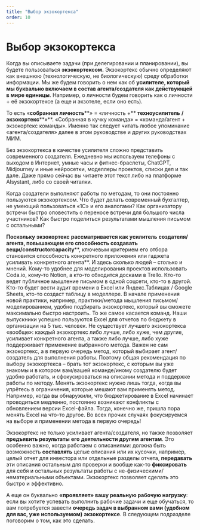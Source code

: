 ```yaml
---
title: "Выбор экзокортекса"
order: 10
---
```


# Выбор экзокортекса

Когда вы описываете задачи (при делегировании и планировании), вы будете пользоваться **экзокортекс****ом****.** Экзокортекс обычно определяют как внешнюю (технологическую, не биологическую) среду обработки информации. Мы же будем говорить о нем как об **усилителе, который мы буквально включаем в состав агента/создателя как действующей в мире единицы**. Например, о личности будем говорить как о личности + её экзокортексе (а еще и экзотеле, если оно есть).

То есть «**собранная личность****» = «личность +** **техноусилитель** **/** **экзокортекс****»**. «Собранная в кучку команда» = «команда/агент + экзокортекс команды». Именно так следует читать любое упоминание «агента/создателя» далее в этом руководстве и других руководствах МИМ.

Без экзокортекса в качестве усилителя сложно представить современного создателя. Ежедневно мы используем телефоны с выходом в Интернет, умные часы и фитнес-браслеты, ChatGPT, Midjourney и иные нейросетки, моделлеры проектов, списки дел и так дале. Даже прямо сейчас вы читаете этот текст либо на платформе AIsystant, либо со своей читалки.

Когда создатели выполняют работы по методам, то они постоянно пользуются экзокортексом. Что будет делать современный бухгалтер, не умеющий пользоваться «1С» и его аналогами? Как организатору встречи быстро оповестить о переносе встречи для большого числа участников? Как быстро поделиться результатами мышления письмом с остальными?

**Поскольку** **экзокортекс** **рассматривается как усилитель** **создателя/агента, повышающем его способность создавать вещи/****constructor****capacity****, ключевым критерием его отбора становится способность конкретного приложения или гаджета усиливать конкретного агента**. И здесь сколько людей – столько и мнений. Кому-то удобнее для моделирования проектов использовать Coda.io, кому-то Notion, а кто-то обходится досками в Trello. Кто-то ведет публичное мышление письмом в одной соцсети, кто-то в другой. Кто-то будет вести аудит времени в Excel или Яндекс.Таблицах / Google Sheets, кто-то создаст таблицу в моделлере. В начале применения новой практики, например, практики/метода мышления письмом/моделированием, удобно подбирать экзокортекс, который вы сможете максимально быстро настроить. То же самое касается команд. Наши выпускники успешно пользуются Excel для отчетов по бюджету в организации на 5 тыс. человек. Не существует лучшего экзокортекса «вообще»: каждый экзокортекс либо лучше, либо хуже, чем другие, усиливает конкретного агента, а также либо лучше, либо хуже поддерживает применение выбранного метода. Важен не сам экзокортекс, а в первую очередь метод, который выбирает агент/создатель для выполнения работы. Поэтому общая рекомендация по выбору экзокортекса – брать тот экзокортекс, с которым вы уже знакомы и в котором вам/вашей команде/иному создателю будет удобно работать, и сфокусироваться на описании метода и поддержке работы по методу. Менять экзокортекс нужно лишь тогда, когда вы упрётесь в ограничения, которые мешают вам применять метод. Например, когда вы обнаружили, что бюджетирование в Excel начинает проводиться медленно, постоянно возникают конфликты с обновлением версии Excel-файла. Тогда, конечно же, пришла пора менять Excel на что-то другое. Во всех прочих случаях фокусируемся на выборе и применении метода в первую очередь!

Экзокортекс не только усиливает агента/создателя, но также позволяет **предъявить результаты** **его** **деятельности другим** **агентам**. Это особенно важно, когда работаем с описаниями: должна быть возможность **составлять** целые описания или их кусочки, например, целый отчет для инвестора или отдельные разделы отчета, **передавать** эти описания остальным для проверки и вообще как-то **фиксировать** для себя и остальных результаты работы с не-физическими/нематериальными объектами. Экзокортекс позволяет сделать это быстро и эффективно.

А еще он буквально **«проявляет» вашу реальную рабочую нагрузку**: если вы хотите успевать выполнить рабочие задачи и еще обучаться, то вам потребуется завести **очередь задач** **в выбранном вами (удобном для вас, уже используемом)** **экзокортексе**. В следующем подразделе поговорим о том, как это сделать.